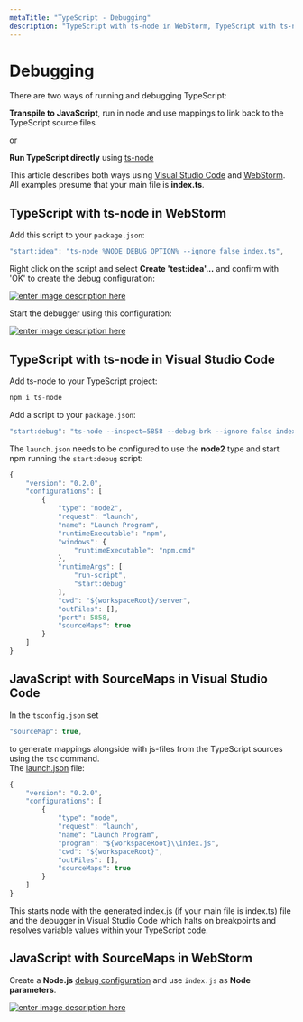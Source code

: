 ```yaml
---
metaTitle: "TypeScript - Debugging"
description: "TypeScript with ts-node in WebStorm, TypeScript with ts-node in Visual Studio Code, JavaScript with SourceMaps in Visual Studio Code, JavaScript with SourceMaps in WebStorm"
---
```


# Debugging


There are two ways of running and debugging TypeScript:

**Transpile to JavaScript**, run in node and use mappings to link back to the TypeScript source files

or

**Run TypeScript directly** using [ts-node](https://www.npmjs.com/package/ts-node)

This article describes both ways using [Visual Studio Code](https://code.visualstudio.com/) and [WebStorm](https://www.jetbrains.com/webstorm/).
All examples presume that your main file is **index.ts**.



## TypeScript with ts-node in WebStorm


Add this script to your `package.json`:

```ts
"start:idea": "ts-node %NODE_DEBUG_OPTION% --ignore false index.ts",

```

Right click on the script and select **Create 'test:idea'...** and confirm with 'OK' to create the debug configuration:

[<img src="https://i.stack.imgur.com/JoNVM.png" alt="enter image description here" />](https://i.stack.imgur.com/JoNVM.png)

Start the debugger using this configuration:

[<img src="https://i.stack.imgur.com/VOstc.png" alt="enter image description here" />](https://i.stack.imgur.com/VOstc.png)



## TypeScript with ts-node in Visual Studio Code


Add ts-node to your TypeScript project:

```ts
npm i ts-node

```

Add a script to your `package.json`:

```ts
"start:debug": "ts-node --inspect=5858 --debug-brk --ignore false index.ts"

```

The `launch.json` needs to be configured to use the **node2** type and start npm running the `start:debug` script:

```ts
{
    "version": "0.2.0",
    "configurations": [
        {
            "type": "node2",
            "request": "launch",
            "name": "Launch Program",
            "runtimeExecutable": "npm",
            "windows": {
                "runtimeExecutable": "npm.cmd"
            },
            "runtimeArgs": [
                "run-script",
                "start:debug"
            ],
            "cwd": "${workspaceRoot}/server",
            "outFiles": [],
            "port": 5858,
            "sourceMaps": true
        }
    ]
}

```



## JavaScript with SourceMaps in Visual Studio Code


In the `tsconfig.json` set

```ts
"sourceMap": true,

```

to generate mappings alongside with js-files from the TypeScript sources using the `tsc` command.<BR>
The [launch.json](https://code.visualstudio.com/Docs/editor/debugging) file:

```ts
{
    "version": "0.2.0",
    "configurations": [
        {
            "type": "node",
            "request": "launch",
            "name": "Launch Program",
            "program": "${workspaceRoot}\\index.js",
            "cwd": "${workspaceRoot}",
            "outFiles": [],
            "sourceMaps": true
        }
    ]
}

```

This starts node with the generated index.js (if your main file is index.ts) file and the debugger in Visual Studio Code which halts on breakpoints and resolves variable values within your TypeScript code.



## JavaScript with SourceMaps in WebStorm


Create a **Node.js** [debug configuration](https://www.jetbrains.com/help/webstorm/2016.3/creating-and-editing-run-debug-configurations.html#createExplicitly) and use `index.js` as **Node parameters**.

[<img src="https://i.stack.imgur.com/A7Mt9.png" alt="enter image description here" />](https://i.stack.imgur.com/A7Mt9.png)

